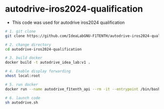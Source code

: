 # autodrive-iros2024-qualification

+ This code was used for autodrive iros2024 qualification

``` bash
# 1. git clone
git clone https://github.com/IdeaLabGNU-F1TENTH/autodrive-iros2024-qualification.git

# 2. change directory
cd autodrive-iros2024-qualification

# 3. build docker
docker build -t autodrive_idea_lab:v1 .

# 4. Enable display forwarding
xhost local:root

# 5. run docker
docker run --name autodrive_f1tenth_api --rm -it --entrypoint /bin/bash --network=host --ipc=host -v /tmp/.X11-unix:/tmp.X11-umix:rw --env DISPLAY --privileged --gpus all autodrive_idea_lab:v1

# 6. launch code
sh autodrive.sh
```
